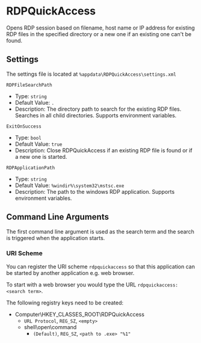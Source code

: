 # RDPQuickAccess

Opens RDP session based on filename, host name or IP address for existing RDP files in the specified directory or a new one if an existing one can't be found.

## Settings
The settings file is located at `%appdata\RDPQuickAccess\settings.xml`

`RDPFileSearchPath`    
- Type: `string`
- Default Value: `.`
- Description: The directory path to search for the existing RDP files. Searches in all child directories. Supports environment variables.

`ExitOnSuccess`    
- Type: `bool`
- Default Value: `true`
- Description: Close RDPQuickAccess if an existing RDP file is found or if a new one is started.

`RDPApplicationPath`    
- Type: `string`
- Default Value: `%windir%\system32\mstsc.exe`
- Description: The path to the windows RDP application. Supports environment variables.

## Command Line Arguments
The first command line argument is used as the search term and the search is triggered when the application starts.

### URI Scheme
You can register the URI scheme `rdpquickaccess` so that this application can be started by another application e.g. web browser.

To start with a web browser you would type the URL `rdpquickaccess:<search term>`.

The following registry keys need to be created:

- Computer\HKEY_CLASSES_ROOT\RDPQuickAccess
  - `URL Protocol`, `REG_SZ`, `<empty>`
  - shell\open\command
    - `(Default)`, `REG_SZ`, `<path to .exe> "%1"`
